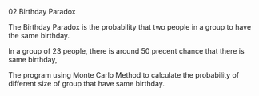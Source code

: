 02 Birthday Paradox

The Birthday Paradox is the probability that two people in a group to have the same birthday. 

In a group of 23 people, there is around 50 precent chance that there is same birthday,

The program using Monte Carlo Method to calculate the probability of different size of group that have same birthday. 

